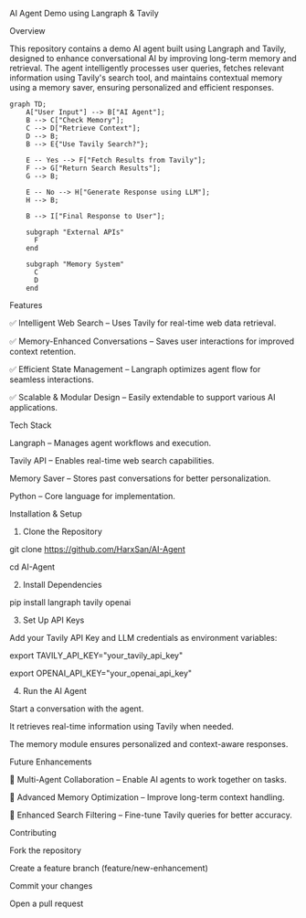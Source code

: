 AI Agent Demo using Langraph & Tavily


Overview

This repository contains a demo AI agent built using Langraph and Tavily, designed to enhance conversational AI by improving long-term memory and retrieval. The agent intelligently processes user queries, fetches relevant information using Tavily's search tool, and maintains contextual memory using a memory saver, ensuring personalized and efficient responses.

```mermaid
graph TD;
    A["User Input"] --> B["AI Agent"];
    B --> C["Check Memory"];
    C --> D["Retrieve Context"];
    D --> B;
    B --> E{"Use Tavily Search?"};

    E -- Yes --> F["Fetch Results from Tavily"];
    F --> G["Return Search Results"];
    G --> B;
    
    E -- No --> H["Generate Response using LLM"];
    H --> B;

    B --> I["Final Response to User"];
    
    subgraph "External APIs"
      F
    end

    subgraph "Memory System"
      C
      D
    end

```

Features

✅ Intelligent Web Search – Uses Tavily for real-time web data retrieval.

✅ Memory-Enhanced Conversations – Saves user interactions for improved context retention.

✅ Efficient State Management – Langraph optimizes agent flow for seamless interactions.

✅ Scalable & Modular Design – Easily extendable to support various AI applications.


Tech Stack

Langraph – Manages agent workflows and execution.

Tavily API – Enables real-time web search capabilities.

Memory Saver – Stores past conversations for better personalization.

Python – Core language for implementation.


Installation & Setup

1. Clone the Repository

git clone https://github.com/HarxSan/AI-Agent

cd AI-Agent

2. Install Dependencies

pip install langraph tavily openai


3. Set Up API Keys

Add your Tavily API Key and LLM credentials as environment variables:


export TAVILY_API_KEY="your_tavily_api_key"

export OPENAI_API_KEY="your_openai_api_key"


4. Run the AI Agent

Start a conversation with the agent.

It retrieves real-time information using Tavily when needed.

The memory module ensures personalized and context-aware responses.

Future Enhancements

🔹 Multi-Agent Collaboration – Enable AI agents to work together on tasks.

🔹 Advanced Memory Optimization – Improve long-term context handling.

🔹 Enhanced Search Filtering – Fine-tune Tavily queries for better accuracy.

Contributing

Fork the repository

Create a feature branch (feature/new-enhancement)

Commit your changes

Open a pull request
